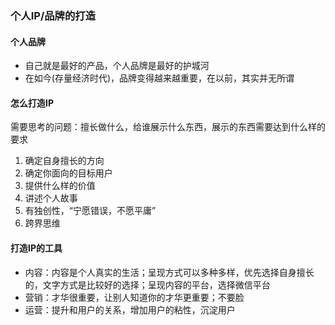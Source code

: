 ### 个人IP/品牌的打造

#### 个人品牌
- 自己就是最好的产品，个人品牌是最好的护城河
- 在如今(存量经济时代)，品牌变得越来越重要，在以前，其实并无所谓

#### 怎么打造IP
需要思考的问题：擅长做什么，给谁展示什么东西，展示的东西需要达到什么样的要求
1. 确定自身擅长的方向
2. 确定你面向的目标用户
3. 提供什么样的价值
4. 讲述个人故事
5. 有独创性，“宁愿错误，不愿平庸”
6. 跨界思维

#### 打造IP的工具
- 内容：内容是个人真实的生活；呈现方式可以多种多样，优先选择自身擅长的，文字方式是比较好的选择；呈现内容的平台，选择微信平台
- 营销：才华很重要，让别人知道你的才华更重要；不要脸
- 运营：提升和用户的关系，增加用户的粘性，沉淀用户
